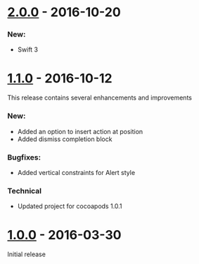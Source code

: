 <!---
[x.x.x] - yyyy-MM-dd
=============================================================

### New:

* None

### Bugfixes:

* None

### Technical

* None
-->


[2.0.0] - 2016-10-20
=============================================================

### New:

* Swift 3


[1.1.0] - 2016-10-12
=============================================================

This release contains several enhancements and improvements

### New:

* Added an option to insert action at position
* Added dismiss completion block

### Bugfixes:

* Added vertical constraints for Alert style

### Technical

* Updated project for cocoapods 1.0.1


[1.0.0] - 2016-03-30
=============================================================

Initial release

<!---
[x.x.x]: https://github.com/ask-fm/AFMActionSheet/releases/tag/x.x.x
-->
[2.0.0]: https://github.com/ask-fm/AFMActionSheet/releases/tag/2.0.0
[1.1.0]: https://github.com/ask-fm/AFMActionSheet/releases/tag/1.1.0
[1.0.0]: https://github.com/ask-fm/AFMActionSheet/releases/tag/1.0.0
